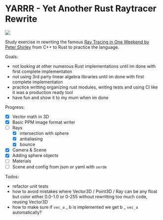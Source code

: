 # YARRR - Yet Another Rust Raytracer Rewrite

[![](https://github.com/mihsamusev/yarrr/actions/workflows/build.yml/badge.svg)](https://github.com/mihsamusev/yarrr/actions/workflows/build.yml)

Study exercise in rewriting the famous [Ray Tracing in One Weekend by Peter Shirley](https://raytracing.github.io/books/RayTracingInOneWeekend.html#thevec3class/vec3utilityfunctions) from C++ to Rust to practice the language.

Goals:

- not looking at other numerous Rust implementations until im done with first complete implementaton
- not using 3rd party linear algebra libraries until im done with first complete implementaton
- practice writting organizing rust modules, writing tests and using CI like it was a production ready tool
- have fun and show it to my mum when im done

Progress:

- [x] Vector math in 3D
- [x] Basic PPM image format writer
- [ ] Rays
  - [x] intersection with sphere
  - [x] antialiasing
  - [x] bounce
- [x] Camera & Scene
- [x] Adding sphere objects
- [ ] Materials
- [ ] Scene and config from json or yaml with `serde`

Todos:

- refactor unit tests
- how to avoid mistakes where Vector3D / Point3D / Ray can be any float but color either 0.0-1.0 or 0-255 without rewritting too much code, reusing Vector3D
- how to make sure if `vec_a` _ b is implemented we get b _ `vec_a` automatically?
